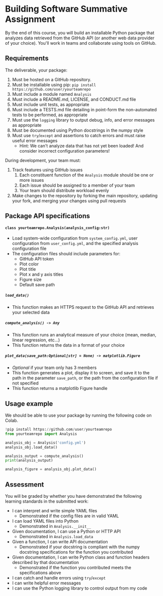 # Building Software Summative Assignment
By the end of this course, you will build an installable Python package that analyzes data retrieved from the GitHub API (or another web data provider of your choice). You'll work in teams and collaborate using tools on GitHub.

## Requirements
The deliverable, your package:
1. Must be hosted on a GitHub repository.
1. Must be installable using pip: `pip install https://github.com/user/yourteamrepo`
1. Must include a module named `Analysis`
1. Must include a README.md, LICENSE, and CONDUCT.md file
1. Must include unit tests, as appropriate
1. Must include a TESTS.md file detailing in point-form the non-automated tests to be performed, as appropriate
1. Must use the `logging` library to output debug, info, and error messages as appropriate
1. Must be documented using Python docstrings in the numpy style
1. Must use `try`/`except` and assertions to catch errors and must raise useful error messages
    * Hint: We can't analyze data that has not yet been loaded! And consider incorrect configuration parameters!

During development, your team must:
1. Track features using GitHub issues
   1. Each constituent function of the `Analysis` module should be one or more issues
   1. Each issue should be assigned to a member of your team
   1. Your team should distribute workload evenly
1. Make changes to the repository by forking the main repository, updating your fork, and merging your changes using pull requests

## Package API specifications
#### `class yourteamrepo.Analysis(analysis_config:str)`
* Load system-wide configuration from `system_config.yml`, user configuration from `user_config.yml`, and the specified analysis configuration file
* The configuration files should include parameters for:
    * GitHub API token
    * Plot color
    * Plot title
    * Plot x and y axis titles
    * Figure size
    * Default save path

##### `load_data()`
* This function makes an HTTPS request to the GitHub API and retrieves your selected data

##### `compute_analysis() -> Any`
* This function runs an analytical measure of your choice (mean, median, linear regression, etc...)
* This function returns the data in a format of your choice

##### `plot_data(save_path:Optional[str] = None) -> matplotlib.Figure`
* *Optional* if your team only has 3 members
* This function generates a plot, display it to screen, and save it to the path in the parameter `save_path`, or the path from the configuration file if not specified
* This function returns a matplotlib Figure handle


## Usage example
We should be able to use your package by running the following code on Colab.
``` python
!pip install https://github.com/user/yourteamrepo
from yourteamrepo import Analysis

analysis_obj = Analysis('config.yml')
analysis_obj.load_data()

analysis_output = compute_analysis()
print(analysis_output)

analysis_figure = analysis_obj.plot_data()
```

## Assessment
You will be graded by whether you have demonstrated the following learning standards in the submitted work:
* I can interpret and write simple YAML files 
  * Demonstrated if the config files are in valid YAML
* I can load YAML files into Python
  * Demonstrated in `Analysis.__init__`
* Given documentation, I can use a Python or HTTP API
  * Demonstrated in `Analysis.load_data`
* Given a function, I can write API documentation
  * Demonstrated if your docstring is compliant with the numpy docstring specifications for the function you contributed
* Given documentation, I can write Python class and function headers described by that documentation
  * Demonstrated if the function you contributed meets the specifications above
* I can catch and handle errors using `try`/`except`
* I can write helpful error messages
* I can use the Python logging library to control output from my code


